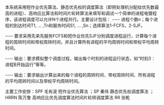 本系统采用短作业优先算法、静态优先权的调度算法（即把处理机分配给优先数最高的进程）、高响应比算法和时间片轮转算法来填写和调试一个简单的进程电镀程序，该进程调度可以允许N个进程共行。主要设计包括： ---- 进程个数n；每个进程的到达时间T1, … ,Tn和服务时间S1, … ,Sn；选择算法1-FCFS，2-SJF。

---- 要求采用先来先服务FCFS和短作业优先SJF分别调度进程运行，计算每个进程的周转时间和带权周转时间，并且计算所有进程的平均周转时间和带权平均周转时间。

---- 输出：要求模拟整个调度过程，输出每个时刻的进程运行状态，如“时刻3：进程B开始运行”等等。

---- 输出：要求输出计算出来的每个进程的周转时间、带权周转时间、所有进程的平均周转时间以及带权平均周转时间。

主要工作安排：SPF 毛有波 短作业优先算法 ；SP 秦伟 静态优先权调度算法 ；HRRN 陈万鲁 高响应比优先调度算法时间片轮转调度算法 RR 张乾
